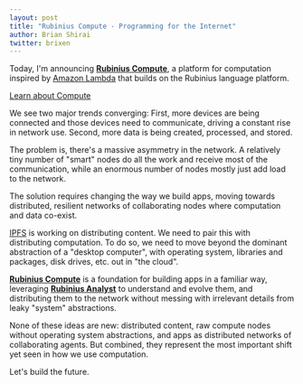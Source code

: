 ```yaml
---
layout: post
title: "Rubinius Compute - Programming for the Internet"
author: Brian Shirai
twitter: brixen
---
```


Today, I'm announcing **[Rubinius Compute](http://compute.rubinius.com)**, a platform for computation inspired by [Amazon Lambda](https://aws.amazon.com/lambda/) that builds on the Rubinius language platform.

<div class="compute-cta">
  <p><a class="compute-cta-button" href="http://compute.rubinius.com">Learn about Compute</a></p>
</div>

We see two major trends converging: First, more devices are being connected and those devices need to communicate, driving a constant rise in network use. Second, more data is being created, processed, and stored.

The problem is, there's a massive asymmetry in the network. A relatively tiny number of "smart" nodes do all the work and receive most of the communication, while an enormous number of nodes mostly just add load to the network.

The solution requires changing the way we build apps, moving towards distributed, resilient networks of collaborating nodes where computation and data co-exist.

[IPFS](http://ipfs.io/) is working on distributing content. We need to pair this with distributing computation. To do so, we need to move beyond the dominant abstraction of a "desktop computer", with operating system, libraries and packages, disk drives, etc. out in "the cloud".

**[Rubinius Compute](http://compute.rubinius.com)** is a foundation for building apps in a familiar way, leveraging **[Rubinius Analyst](http://analyst.rubinius.com)** to understand and evolve them, and distributing them to the network without messing with irrelevant details from leaky "system" abstractions.

None of these ideas are new: distributed content, raw compute nodes without operating system abstractions, and apps as distributed networks of collaborating agents. But combined, they represent the most important shift yet seen in how we use computation.

Let's build the future.
